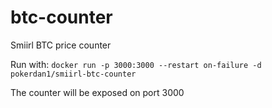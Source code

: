 # btc-counter
Smiirl BTC price counter


Run with:
`docker run -p 3000:3000 --restart on-failure -d pokerdan1/smiirl-btc-counter`

The counter will be exposed on port 3000
